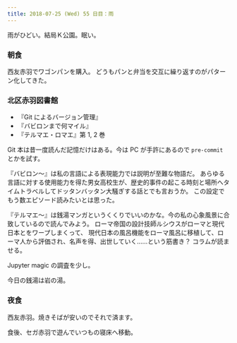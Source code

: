 ```yaml
---
title: 2018-07-25 (Wed) 55 日目：雨
---
```


雨がひどい。結局Ｋ公園。眠い。

### 朝食

西友赤羽でワゴンパンを購入。
どうもパンと弁当を交互に繰り返すのがパターン化してきた。

### 北区赤羽図書館

* 『Git によるバージョン管理』
* 『バビロンまで何マイル』
* 『テルマエ・ロマエ』第 1, 2 巻

Git 本は昔一度読んだ記憶だけはある。今は PC が手許にあるので `pre-commit` とかを試す。

『バビロン～』は私の言語による表現能力では説明が至難な物語だ。
あらゆる言語に対する使用能力を得た男女高校生が、歴史的事件の起こる時刻と場所へタイムトラベルしてドッタンバッタン大騒ぎする話とでも言おうか。
この設定でもう数エピソード読みたいとは思った。

『テルマエ～』は銭湯マンガというくくりでいいのかな。今の私の心象風景に合致しているので読んでみよう。
ローマ帝国の設計技師ルシウスがローマと現代日本とをワープしまくって、
現代日本の風呂機能をローマ風呂に移植して、ローマ人から評価され、名声を得、出世していく……という筋書き？
コラムが読ませる。

Jupyter magic の調査を少し。

今日の銭湯は岩の湯。

### 夜食

西友赤羽。焼きそばが安いのでそれで済ます。

食後、セガ赤羽で遊んでいつもの寝床へ移動。
